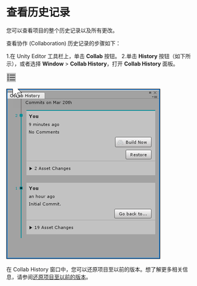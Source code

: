 查看历史记录
================

您可以查看项目的整个历史记录以及所有更改。

查看协作 (Collaboration) 历史记录的步骤如下：

1.在 Unity Editor 工具栏上，单击 **Collab** 按钮。
2.单击 **History** 按钮（如下所示），或者选择 **Window** &gt; **Collab History**，打开 **Collab History** 面板。

![History 按钮](../uploads/Main/UnityCollaborate10.png)

![Collab History 窗口](../uploads/Main/UnityCollaborate11.png)

在 Collab History 窗口中，您可以还原项目至以前的版本。想了解更多相关信息，请参阅[还原项目至以前的版本](UnityCollaborateRollback.html)。
